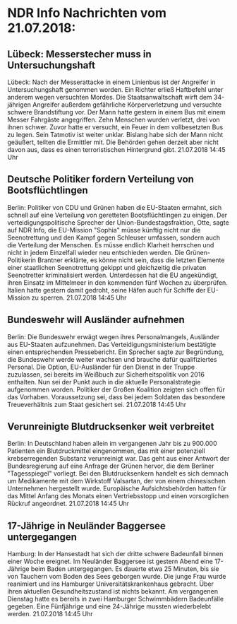 # NDR Info Nachrichten vom 21.07.2018:


## Lübeck: Messerstecher muss in Untersuchungshaft
Lübeck: Nach der Messerattacke in einem Linienbus ist der Angreifer in Untersuchungshaft genommen worden. Ein Richter erließ Haftbefehl unter anderem wegen versuchten Mordes. Die Staatsanwaltschaft wirft dem 34-jährigen Angreifer außerdem gefährliche Körperverletzung und versuchte schwere Brandstiftung vor. Der Mann hatte gestern in einem Bus mit einem Messer Fahrgäste angegriffen. Zehn Menschen wurden verletzt, drei von ihnen schwer. Zuvor hatte er versucht, ein Feuer in dem vollbesetzten Bus zu legen. Sein Tatmotiv ist weiter unklar. Bislang habe sich der Mann nicht geäußert, teilten die Ermittler mit. Die Behörden gehen derzeit aber nicht davon aus, dass es einen terroristischen Hintergrund gibt. 21.07.2018 14:45 Uhr 

## Deutsche Politiker fordern Verteilung von Bootsflüchtlingen
Berlin: Politiker von CDU und Grünen haben die EU-Staaten ermahnt, sich schnell auf eine Verteilung von geretteten Bootsflüchtlingen zu einigen. Der verteidigungspolitische Sprecher der Union-Bundestagsfraktion, Otte, sagte auf NDR Info, die EU-Mission "Sophia" müsse künftig nicht nur die Seenotrettung und den Kampf gegen Schleuser umfassen, sondern auch die Verteilung der Menschen. Es müsse endlich Klarheit herrschen und nicht in jedem Einzelfall wieder neu entschieden werden. Die Grünen-Politikerin Brantner erklärte, es könne nicht sein, dass die letzten Elemente einer staatlichen Seenotrettung gekippt und gleichzeitig die privaten Seenotretter kriminalisiert werden. Unterdessen hat die EU angekündigt, ihren Einsatz im Mittelmeer in den kommenden fünf Wochen zu überprüfen. Italien hatte gestern damit gedroht, seine Häfen auch für Schiffe der EU-Mission zu sperren. 21.07.2018 14:45 Uhr 

## Bundeswehr will Ausländer aufnehmen
Berlin: Die Bundeswehr erwägt wegen ihres Personalmangels, Ausländer aus EU-Staaten aufzunehmen. Das Verteidigungsministerium bestätigte einen entsprechenden Pressebericht. Ein Sprecher sagte zur Begründung, die Bundeswehr werde weiter wachsen und brauche dafür qualifiziertes Personal. Die Option, EU-Ausländer für den Dienst in der Truppe zuzulassen, sei bereits im Weißbuch zur Sicherheitspolitik von 2016 enthalten. Nun sei der Punkt auch in die aktuelle Personalstrategie aufgenommen worden. Politiker der Großen Koalition zeigten sich offen für das Vorhaben. Voraussetzung sei, dass bei jedem Soldaten das besondere Treueverhältnis zum Staat gesichert sei. 21.07.2018 14:45 Uhr 

## Verunreinigte Blutdrucksenker weit verbreitet
Berlin: In Deutschland haben allein im vergangenen Jahr bis zu 900.000 Patienten ein Blutdruckmittel eingenommen, das mit einer potenziell krebserregenden Substanz verunreinigt war. Das geht aus einer Antwort der Bundesregierung auf eine Anfrage der Grünen hervor, die dem Berliner "Tagesspiegel" vorliegt. Bei den Blutdrucksenkern handelt es sich demnach um Medikamente mit dem Wirkstoff Valsartan, der von einem chinesischen Unternehmen hergestellt wurde. Europäische Aufsichtsbehörden hatten für das Mittel Anfang des Monats einen Vertriebsstopp und einen vorsorglichen Rückruf angeordnet. 21.07.2018 14:45 Uhr 

## 17-Jährige in Neuländer Baggersee untergegangen
Hamburg: In der Hansestadt hat sich der dritte schwere Badeunfall binnen einer Woche ereignet. Im Neuländer Baggersee ist gestern Abend eine 17-Jährige beim Baden untergegangen. Es dauerte etwa 25 Minuten, bis sie von Tauchern vom Boden des Sees geborgen wurde. Die junge Frau wurde reanimiert und ins Hamburger Universitätskrankenhaus gebracht. Über ihren aktuellen Gesundheitszustand ist nichts bekannt. Am vergangenen Dienstag hatte es bereits in zwei Hamburger Schwimmbädern Badeunfälle gegeben. Eine Fünfjährige und eine 24-Jährige mussten wiederbelebt werden. 21.07.2018 14:45 Uhr 
